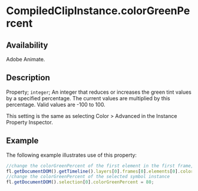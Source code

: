 # CompiledClipInstance.colorGreenPercent

## Availability

Adobe Animate.

## Description

Property; `integer`; An integer that reduces or increases the green tint values by a specified percentage. The current values are multiplied by this percentage. Valid values are -100 to 100.

This setting is the same as selecting Color > Advanced in the Instance Property Inspector.

## Example

The following example illustrates use of this property:

```javascript
//change the colorGreenPercent of the first element in the first frame, top layer
fl.getDocumentDOM().getTimeline().layers[0].frames[0].elements[0].colorGreenPercent = 100;
//change the colorGreenPercent of the selected symbol instance
fl.getDocumentDOM().selection[0].colorGreenPercent = 80;
```
